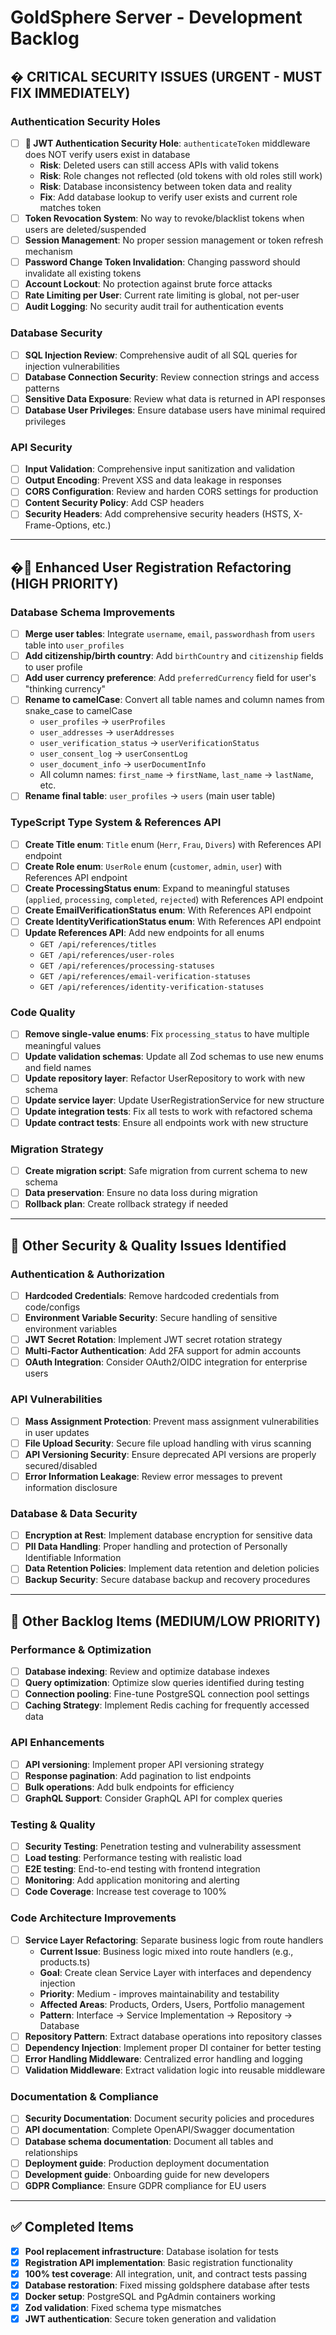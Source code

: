 # GoldSphere Server - Development Backlog

## � **CRITICAL SECURITY ISSUES** (URGENT - MUST FIX IMMEDIATELY)

### Authentication Security Holes
- [ ] **🚨 JWT Authentication Security Hole**: `authenticateToken` middleware does NOT verify users exist in database
  - **Risk**: Deleted users can still access APIs with valid tokens
  - **Risk**: Role changes not reflected (old tokens with old roles still work)
  - **Risk**: Database inconsistency between token data and reality
  - **Fix**: Add database lookup to verify user exists and current role matches token
- [ ] **Token Revocation System**: No way to revoke/blacklist tokens when users are deleted/suspended
- [ ] **Session Management**: No proper session management or token refresh mechanism
- [ ] **Password Change Token Invalidation**: Changing password should invalidate all existing tokens
- [ ] **Account Lockout**: No protection against brute force attacks
- [ ] **Rate Limiting per User**: Current rate limiting is global, not per-user
- [ ] **Audit Logging**: No security audit trail for authentication events

### Database Security
- [ ] **SQL Injection Review**: Comprehensive audit of all SQL queries for injection vulnerabilities
- [ ] **Database Connection Security**: Review connection strings and access patterns
- [ ] **Sensitive Data Exposure**: Review what data is returned in API responses
- [ ] **Database User Privileges**: Ensure database users have minimal required privileges

### API Security
- [ ] **Input Validation**: Comprehensive input sanitization and validation
- [ ] **Output Encoding**: Prevent XSS and data leakage in responses
- [ ] **CORS Configuration**: Review and harden CORS settings for production
- [ ] **Content Security Policy**: Add CSP headers
- [ ] **Security Headers**: Add comprehensive security headers (HSTS, X-Frame-Options, etc.)

---

## �🔄 **Enhanced User Registration Refactoring** (HIGH PRIORITY)

### Database Schema Improvements
- [ ] **Merge user tables**: Integrate `username`, `email`, `passwordhash` from `users` table into `user_profiles`
- [ ] **Add citizenship/birth country**: Add `birthCountry` and `citizenship` fields to user profile
- [ ] **Add user currency preference**: Add `preferredCurrency` field for user's "thinking currency"
- [ ] **Rename to camelCase**: Convert all table names and column names from snake_case to camelCase
  - `user_profiles` → `userProfiles` 
  - `user_addresses` → `userAddresses`
  - `user_verification_status` → `userVerificationStatus`
  - `user_consent_log` → `userConsentLog`
  - `user_document_info` → `userDocumentInfo`
  - All column names: `first_name` → `firstName`, `last_name` → `lastName`, etc.
- [ ] **Rename final table**: `user_profiles` → `users` (main user table)

### TypeScript Type System & References API
- [ ] **Create Title enum**: `Title` enum (`Herr`, `Frau`, `Divers`) with References API endpoint
- [ ] **Create Role enum**: `UserRole` enum (`customer`, `admin`, `user`) with References API endpoint  
- [ ] **Create ProcessingStatus enum**: Expand to meaningful statuses (`applied`, `processing`, `completed`, `rejected`) with References API endpoint
- [ ] **Create EmailVerificationStatus enum**: With References API endpoint
- [ ] **Create IdentityVerificationStatus enum**: With References API endpoint
- [ ] **Update References API**: Add new endpoints for all enums
  - `GET /api/references/titles`
  - `GET /api/references/user-roles` 
  - `GET /api/references/processing-statuses`
  - `GET /api/references/email-verification-statuses`
  - `GET /api/references/identity-verification-statuses`

### Code Quality
- [ ] **Remove single-value enums**: Fix `processing_status` to have multiple meaningful values
- [ ] **Update validation schemas**: Update all Zod schemas to use new enums and field names
- [ ] **Update repository layer**: Refactor UserRepository to work with new schema
- [ ] **Update service layer**: Update UserRegistrationService for new structure
- [ ] **Update integration tests**: Fix all tests to work with refactored schema
- [ ] **Update contract tests**: Ensure all endpoints work with new structure

### Migration Strategy
- [ ] **Create migration script**: Safe migration from current schema to new schema
- [ ] **Data preservation**: Ensure no data loss during migration
- [ ] **Rollback plan**: Create rollback strategy if needed

---

## 🎯 **Other Security & Quality Issues Identified**

### Authentication & Authorization
- [ ] **Hardcoded Credentials**: Remove hardcoded credentials from code/configs
- [ ] **Environment Variable Security**: Secure handling of sensitive environment variables
- [ ] **JWT Secret Rotation**: Implement JWT secret rotation strategy
- [ ] **Multi-Factor Authentication**: Add 2FA support for admin accounts
- [ ] **OAuth Integration**: Consider OAuth2/OIDC integration for enterprise users

### API Vulnerabilities
- [ ] **Mass Assignment Protection**: Prevent mass assignment vulnerabilities in user updates
- [ ] **File Upload Security**: Secure file upload handling with virus scanning
- [ ] **API Versioning Security**: Ensure deprecated API versions are properly secured/disabled
- [ ] **Error Information Leakage**: Review error messages to prevent information disclosure

### Database & Data Security
- [ ] **Encryption at Rest**: Implement database encryption for sensitive data
- [ ] **PII Data Handling**: Proper handling and protection of Personally Identifiable Information
- [ ] **Data Retention Policies**: Implement data retention and deletion policies
- [ ] **Backup Security**: Secure database backup and recovery procedures

---

## 🎯 **Other Backlog Items** (MEDIUM/LOW PRIORITY)

### Performance & Optimization
- [ ] **Database indexing**: Review and optimize database indexes
- [ ] **Query optimization**: Optimize slow queries identified during testing
- [ ] **Connection pooling**: Fine-tune PostgreSQL connection pool settings
- [ ] **Caching Strategy**: Implement Redis caching for frequently accessed data

### API Enhancements  
- [ ] **API versioning**: Implement proper API versioning strategy
- [ ] **Response pagination**: Add pagination to list endpoints
- [ ] **Bulk operations**: Add bulk endpoints for efficiency
- [ ] **GraphQL Support**: Consider GraphQL API for complex queries

### Testing & Quality
- [ ] **Security Testing**: Penetration testing and vulnerability assessment
- [ ] **Load testing**: Performance testing with realistic load
- [ ] **E2E testing**: End-to-end testing with frontend integration
- [ ] **Monitoring**: Add application monitoring and alerting
- [ ] **Code Coverage**: Increase test coverage to 100%

### Code Architecture Improvements
- [ ] **Service Layer Refactoring**: Separate business logic from route handlers
  - **Current Issue**: Business logic mixed into route handlers (e.g., products.ts)
  - **Goal**: Create clean Service Layer with interfaces and dependency injection
  - **Priority**: Medium - improves maintainability and testability
  - **Affected Areas**: Products, Orders, Users, Portfolio management
  - **Pattern**: Interface -> Service Implementation -> Repository -> Database
- [ ] **Repository Pattern**: Extract database operations into repository classes
- [ ] **Dependency Injection**: Implement proper DI container for better testing
- [ ] **Error Handling Middleware**: Centralized error handling and logging
- [ ] **Validation Middleware**: Extract validation logic into reusable middleware

### Documentation & Compliance
- [ ] **Security Documentation**: Document security policies and procedures
- [ ] **API documentation**: Complete OpenAPI/Swagger documentation
- [ ] **Database schema documentation**: Document all tables and relationships
- [ ] **Deployment guide**: Production deployment documentation
- [ ] **Development guide**: Onboarding guide for new developers
- [ ] **GDPR Compliance**: Ensure GDPR compliance for EU users

---

## ✅ **Completed Items**
- [x] **Pool replacement infrastructure**: Database isolation for tests
- [x] **Registration API implementation**: Basic registration functionality  
- [x] **100% test coverage**: All integration, unit, and contract tests passing
- [x] **Database restoration**: Fixed missing goldsphere database after tests
- [x] **Docker setup**: PostgreSQL and PgAdmin containers working
- [x] **Zod validation**: Fixed schema type mismatches
- [x] **JWT authentication**: Secure token generation and validation
